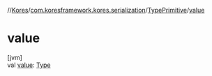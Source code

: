 //[Kores](../../../index.md)/[com.koresframework.kores.serialization](../index.md)/[TypePrimitive](index.md)/[value](value.md)

# value

[jvm]\
val [value](value.md): [Type](https://docs.oracle.com/javase/8/docs/api/java/lang/reflect/Type.html)
